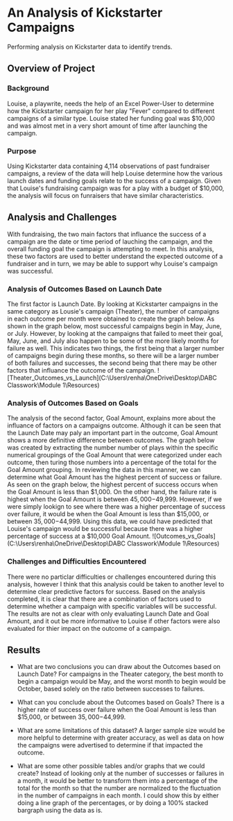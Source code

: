 # An Analysis of Kickstarter Campaigns
Performing analysis on Kickstarter data to identify trends. 

## Overview of Project
### Background
Louise, a playwrite, needs the help of an Excel Power-User to determine how the Kickstarter campaign for her play "Fever" compared to different campaigns of a similar type. Louise stated her funding goal was $10,000 and was almost met in a very short amount of time after launching the campaign.
### Purpose
Using Kickstarter data containing 4,114 observations of past fundraiser campaigns, a review of the data will help Louise determine how the various launch dates and funding goals relate to the success of a campaign. Given that Louise's fundraising campaign was for a play with a budget of $10,000, the analysis will focus on funraisers that have similar characteristics.

## Analysis and Challenges
With fundraising, the two main factors that influance the success of a campaign are the date or time period of lauching the campaign, and the overall funding goal the campaign is attempting to meet. In this analysis, these two factors are used to better understand the expected outcome of a fundraiser and in turn, we may be able to support why Louise's campaign was successful. 
### Analysis of Outcomes Based on Launch Date
The first factor is Launch Date. By looking at Kickstarter campaigns in the same category as Lousie's campaign (Theater), the number of campaigns in each outcome per month were obtained to create the graph below. As shown in the graph below, most successful campaigns begin in May, June, or July. However, by looking at the campaigns that failed to meet their goal, May, June, and July also happen to be some of the more likely months for failure as well. This indicates two things, the first being that a larger number of campaigns begin during these months, so there will be a larger number of both failures and successes, the second being that there may be other factors that influance the outcome of the campaign. 
![Theater_Outcomes_vs_Launch](C:\Users\renha\OneDrive\Desktop\DABC Classwork\Module 1\Resources)

### Analysis of Outcomes Based on Goals
The analysis of the second factor, Goal Amount, explains more about the influance of factors on a campaigns outcome. Although it can be seen that the Launch Date may paly an important part in the outcome, Goal Amount shows a more definitive difference between outcomes. The graph below was created by extracting the number number of plays within the specific numerical groupings of the Goal Amount that were categorized under each outcome, then turing those numbers into a percentage of the total for the Goal Amount grouping. In reviewing the data in this manner, we can determine what Goal Amount has the highest percent of success or failure. As seen on the graph below, the highest percent of success occurs when the Goal Amount is less than $1,000. On the other hand, the failure rate is highest when the Goal Amount is between $45,000-$49,999. However, if we were simply lookign to see where there was a higher percentage of success over failure, it would be when the Goal Amount is less than $15,000, or between $35,000-$44,999. Using this data, we could have predicted that Louise's campaign would be successful because there was a higher percentage of success at a $10,000 Goal Amount.
![Outcomes_vs_Goals](C:\Users\renha\OneDrive\Desktop\DABC Classwork\Module 1\Resources)

### Challenges and Difficulties Encountered
There were no particlar difficulties or challenges encountered during this analysis, however I think that this analysis could be taken to another level to determine clear predictive factors for success. Based on the analysis completed, it is clear that there are a combination of factors used to determine whether a campaign with specific variables will be successful. The results are not as clear with only evaluating Launch Date and Goal Amount, and it out be more informative to Louise if other factors were also evaluated for thier impact on the outcome of a campaign.
## Results

- What are two conclusions you can draw about the Outcomes based on Launch Date?
For campaigns in the Theater category, the best month to begin a campaign would be May, and the worst month to begin would be October, based solely on the ratio between successes to failures.

- What can you conclude about the Outcomes based on Goals?
There is a higher rate of success over failure when the Goal Amount is less than $15,000, or between $35,000-$44,999.

- What are some limitations of this dataset?
A larger sample size would be more helpful to determine with greater accuracy, as well as data on how the campaigns were advertised to determine if that impacted the outcome.

- What are some other possible tables and/or graphs that we could create?
Instead of looking only at the number of successes or failures in a month, it would be better to transform them into a percentage of the total for the month so that the number are normalized to the fluctuation in the number of campaigns in each month. I could show this by either doing a line graph of the percentages, or by doing a 100% stacked bargraph using the data as is. 
